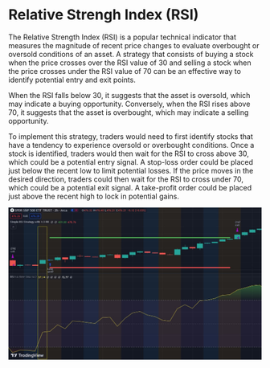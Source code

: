 # Relative Strengh Index (RSI)

The Relative Strength Index (RSI) is a popular technical indicator that measures the magnitude of recent price changes to evaluate overbought or oversold conditions of an asset. A strategy that consists of buying a stock when the price crosses over the RSI value of 30 and selling a stock when the price crosses under the RSI value of 70 can be an effective way to identify potential entry and exit points.

When the RSI falls below 30, it suggests that the asset is oversold, which may indicate a buying opportunity. Conversely, when the RSI rises above 70, it suggests that the asset is overbought, which may indicate a selling opportunity.

To implement this strategy, traders would need to first identify stocks that have a tendency to experience oversold or overbought conditions. Once a stock is identified, traders would then wait for the RSI to cross above 30, which could be a potential entry signal. A stop-loss order could be placed just below the recent low to limit potential losses. If the price moves in the desired direction, traders could then wait for the RSI to cross under 70, which could be a potential exit signal. A take-profit order could be placed just above the recent high to lock in potential gains.

![Example](rsi.JPG)
